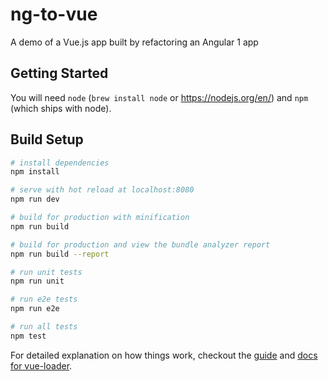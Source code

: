 # ng-to-vue

A demo of a Vue.js app built by refactoring an Angular 1 app

## Getting Started
You will need `node` (`brew install node` or https://nodejs.org/en/) and `npm` (which ships with node).

## Build Setup

``` bash
# install dependencies
npm install

# serve with hot reload at localhost:8080
npm run dev

# build for production with minification
npm run build

# build for production and view the bundle analyzer report
npm run build --report

# run unit tests
npm run unit

# run e2e tests
npm run e2e

# run all tests
npm test
```

For detailed explanation on how things work, checkout the [guide](http://vuejs-templates.github.io/webpack/) and [docs for vue-loader](http://vuejs.github.io/vue-loader).
